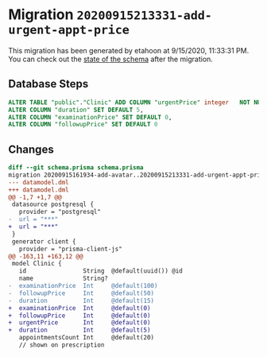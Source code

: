 # Migration `20200915213331-add-urgent-appt-price`

This migration has been generated by etahoon at 9/15/2020, 11:33:31 PM.
You can check out the [state of the schema](./schema.prisma) after the migration.

## Database Steps

```sql
ALTER TABLE "public"."Clinic" ADD COLUMN "urgentPrice" integer   NOT NULL DEFAULT 0,
ALTER COLUMN "duration" SET DEFAULT 5,
ALTER COLUMN "examinationPrice" SET DEFAULT 0,
ALTER COLUMN "followupPrice" SET DEFAULT 0
```

## Changes

```diff
diff --git schema.prisma schema.prisma
migration 20200915161934-add-avatar..20200915213331-add-urgent-appt-price
--- datamodel.dml
+++ datamodel.dml
@@ -1,7 +1,7 @@
 datasource postgresql {
   provider = "postgresql"
-  url = "***"
+  url = "***"
 }
 generator client {
   provider = "prisma-client-js"
@@ -163,11 +163,12 @@
 model Clinic {
   id                String  @default(uuid()) @id
   name              String?
-  examinationPrice  Int     @default(100)
-  followupPrice     Int     @default(50)
-  duration          Int     @default(15)
+  examinationPrice  Int     @default(0)
+  followupPrice     Int     @default(0)
+  urgentPrice       Int     @default(0)
+  duration          Int     @default(5)
   appointmentsCount Int     @default(20)
   // shown on prescription
```


